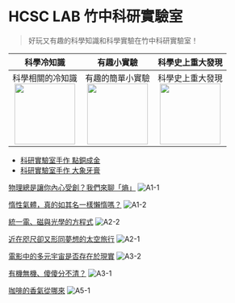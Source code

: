# HCSC LAB 竹中科研實驗室

> 好玩又有趣的科學知識和科學實驗在竹中科研實驗室！


|科學冷知識            |有趣小實驗                |科學史上重大發現|
|:-------------------------:|:-------------------------:|:-------------------------:|
|科學相關的冷知識<br><img src='https://i.imgur.com/oQ2wojr.png' style='width:120px'>|有趣的簡單小實驗<br><img src='https://i.imgur.com/VDzZJD7.png' style='width:120px'>|科學史上重大發現<br><img src='https://i.imgur.com/lTKTN4I.png' style='width:120px'>|

* [科研實驗室手作 點銅成金](/experiment/video-experiment-001)
* [科研實驗室手作 大象牙膏](/experiment/video-experiment-002)

[物理總是讓你內心受創？我們來聊「熵」](/trivia/11007-A1-1)
![A1-1](https://i.imgur.com/mnSTEb4.png)

[惰性氣體，真的如其名一樣懶惰嗎？](/trivia/11007-A1-2)
![A1-2](https://i.imgur.com/NiUTU0d.png)

[統一電、磁與光學的方程式](/turning-point/11007-A2-2)
![A2-2](https://i.imgur.com/ZUyXP2l.png)

[近在咫尺卻又形同夢想的太空旅行](/trivia/11007-A2-1)
![A2-1](https://i.imgur.com/6bWOi9u.png)

[電影中的多元宇宙是否存在於現實](/trivia/11007-A3-2)
![A3-2](https://i.imgur.com/t7RdMhQ.png)

[有機無機、傻傻分不清？](/turning-point/11007-A3-1)
![A3-1](https://i.imgur.com/FGGR7UF.png)

[咖啡的香氣從哪來](/trivia/11007-A5-1)
![A5-1](https://i.imgur.com/4z8h9b9.png)
